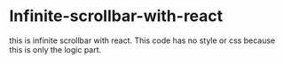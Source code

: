 # Infinite-scrollbar-with-react
this is infinite scrollbar with react. This code has no style or css because this is only the logic part.
